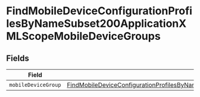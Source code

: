 # FindMobileDeviceConfigurationProfilesByNameSubset200ApplicationXMLScopeMobileDeviceGroups


## Fields

| Field                                                                                                                                                                                                                                               | Type                                                                                                                                                                                                                                                | Required                                                                                                                                                                                                                                            | Description                                                                                                                                                                                                                                         |
| --------------------------------------------------------------------------------------------------------------------------------------------------------------------------------------------------------------------------------------------------- | --------------------------------------------------------------------------------------------------------------------------------------------------------------------------------------------------------------------------------------------------- | --------------------------------------------------------------------------------------------------------------------------------------------------------------------------------------------------------------------------------------------------- | --------------------------------------------------------------------------------------------------------------------------------------------------------------------------------------------------------------------------------------------------- |
| `mobileDeviceGroup`                                                                                                                                                                                                                                 | [FindMobileDeviceConfigurationProfilesByNameSubset200ApplicationXMLScopeMobileDeviceGroupsMobileDeviceGroup](../../models/operations/findmobiledeviceconfigurationprofilesbynamesubset200applicationxmlscopemobiledevicegroupsmobiledevicegroup.md) | :heavy_minus_sign:                                                                                                                                                                                                                                  | N/A                                                                                                                                                                                                                                                 |